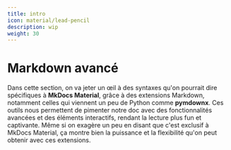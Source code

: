 ```yaml
---
title: intro
icon: material/lead-pencil
description: wip
weight: 30
---
```


# Markdown avancé
Dans cette section, on va jeter un œil à des syntaxes qu'on pourrait dire spécifiques à **MkDocs Material**, grâce à des extensions Markdown, notamment celles qui viennent un peu de Python comme **pymdownx**. Ces outils nous permettent de pimenter notre doc avec des fonctionnalités avancées et des éléments interactifs, rendant la lecture plus fun et captivante. Même si on exagère un peu en disant que c'est exclusif à MkDocs Material, ça montre bien la puissance et la flexibilité qu'on peut obtenir avec ces extensions.